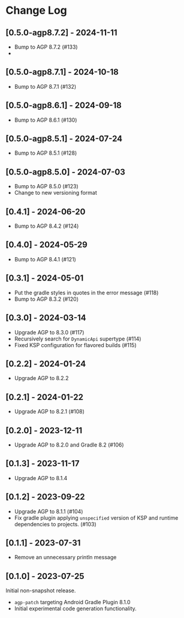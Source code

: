 # Change Log

## [0.5.0-agp8.7.2] - 2024-11-11

* Bump to AGP 8.7.2 (#133)
* 
## [0.5.0-agp8.7.1] - 2024-10-18

* Bump to AGP 8.7.1 (#132)

## [0.5.0-agp8.6.1] - 2024-09-18

* Bump to AGP 8.6.1 (#130)

## [0.5.0-agp8.5.1] - 2024-07-24

* Bump to AGP 8.5.1 (#128)

## [0.5.0-agp8.5.0] - 2024-07-03

* Bump to AGP 8.5.0 (#123)
* Change to new versioning format

## [0.4.1] - 2024-06-20

* Bump to AGP 8.4.2 (#124)

## [0.4.0] - 2024-05-29

* Bump to AGP 8.4.1 (#121)

## [0.3.1] - 2024-05-01

* Put the gradle styles in quotes in the error message (#118)
* Bump to AGP 8.3.2 (#120)

## [0.3.0] - 2024-03-14

* Upgrade AGP to 8.3.0 (#117)
* Recursively search for `DynamicApi` supertype (#114)
* Fixed KSP configuration for flavored builds (#115)

## [0.2.2] - 2024-01-24

* Upgrade AGP to 8.2.2

## [0.2.1] - 2024-01-22

* Upgrade AGP to 8.2.1 (#108)

## [0.2.0] - 2023-12-11

* Upgrade AGP to 8.2.0 and Gradle 8.2 (#106)

## [0.1.3] - 2023-11-17

* Upgrade AGP to 8.1.4

## [0.1.2] - 2023-09-22

* Upgrade AGP to 8.1.1 (#104)
* Fix gradle plugin applying `unspecified` version of KSP and runtime dependencies to projects. (#103)

## [0.1.1] - 2023-07-31

* Remove an unnecessary println message 

## [0.1.0] - 2023-07-25

Initial non-snapshot release.

* `agp-patch` targeting Android Gradle Plugin 8.1.0
* Initial experimental code generation functionality.
